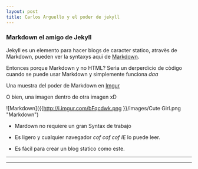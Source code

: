 ```yaml
---
layout: post
title: Carlos Arguello y el poder de jekyll
---
```


### Markdown el amigo de Jekyll

Jekyll es un elemento para hacer blogs de caracter statico, atravès de Markdown, 
pueden ver la syntaxys aquì de [Markdown](https://raw.githubusercontent.com/barryclark/www.jekyllnow.com/gh-pages/_posts/2014-6-19-Markdown-Style-Guide.md). 

Entonces porque Markdown y no HTML? Serìa un derperdicio de còdigo cuando se puede usar Markdown y simplemente funciona _daa_

Una muestra del poder de Markdown en [Imgur](http://i.imgur.com/bFqcdwk.png)

O bien, una imagen dentro de otra imagen xD

![Markdown]({{http://i.imgur.com/bFqcdwk.png }}/images/Cute Girl.png "Markdown")


* Mardown no requiere un gran Syntax de trabajo
- Es ligero y cualquier navegador *_cof cof cof_* *_IE_* lo puede leer.
+ Es fàcil para crear un blog statico como este.

----
****

